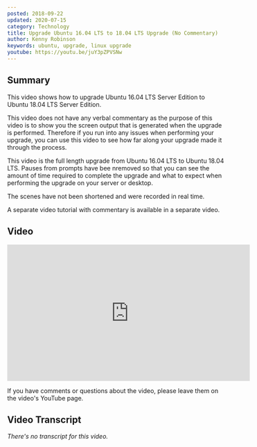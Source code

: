 ```yaml
---
posted: 2018-09-22
updated: 2020-07-15
category: Technology
title: Upgrade Ubuntu 16.04 LTS to 18.04 LTS Upgrade (No Commentary)
author: Kenny Robinson
keywords: ubuntu, upgrade, linux upgrade
youtube: https://youtu.be/juY3pZPVSNw
---
```


## Summary

This video shows how to upgrade Ubuntu 16.04 LTS Server Edition to Ubuntu 18.04 LTS Server Edition.  

This video does not have any verbal commentary as the purpose of this video is to show you the screen output that is generated when the upgrade is performed. Therefore if you run into any issues when performing your upgrade, you can use this video to see how far along your upgrade made it through the process. 

This video is the full length upgrade from Ubuntu 16.04 LTS to Ubuntu 18.04 LTS. Pauses from prompts have bee nremoved so that you can see the amount of time required to complete the upgrade and what to expect when performing the upgrade on your server or desktop. 

The scenes have not been shortened and were recorded in real time. 

A separate video tutorial with commentary is available in a separate video. 

## Video 

<iframe width="560" height="315" src="https://www.youtube.com/embed/juY3pZPVSNw" frameborder="0" 
class="youtube" allow="autoplay; encrypted-media" allowfullscreen></iframe>

If you have comments or questions about the video, please leave them on the video's YouTube page.

## Video Transcript

*There's no transcript for this video.*
